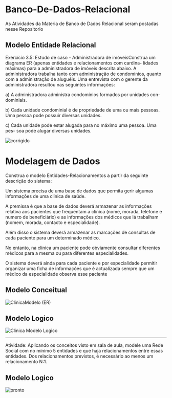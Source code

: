 # Banco-De-Dados-Relacional
As Atividades da Materia de Banco de Dados Relacional seram postadas nesse Repositorio

## Modelo Entidade Relacional

Exercício 3.5: Estudo de caso - Administradora de imóveisConstrua um diagrama ER (apenas entidades e relacionamentos com cardina-
lidades máximas) para a administradora de imóveis descrita abaixo.
A administradora trabalha tanto com administração de condomínios,
quanto com a administração de aluguéis.
Uma entrevista com o gerente da administradora resultou nas seguintes
informações:

a) A administradora administra condomínios formados por unidades con-
dominiais.

b) Cada unidade condominial é de propriedade de uma ou mais pessoas.
Uma pessoa pode possuir diversas unidades.

c) Cada unidade pode estar alugada para no máximo uma pessoa. Uma pes-
soa pode alugar diversas unidades.

![corrigido](https://user-images.githubusercontent.com/63554484/93945280-00520980-fd0d-11ea-9593-3fad3a13f785.png)


# Modelagem de Dados

Construa o modelo Entidades-Relacionamentos a partir da seguinte descrição do sistema:



Um sistema precisa de uma base de dados que permita gerir algumas informações de uma clinica de saúde.

A premissa é que a base de dados deverá armazenar as informações relativa aos pacientes que frequentam a clínica (nome, morada, telefone e numero de beneficiário) e as informações dos médicos que lá trabalham (nomem, morada, contacto e especialidade).

Além disso o sistema deverá armazenar as marcações de consultas de cada paciente para um determinado médico.

No entanto, na clinica um paciente pode obviamente consultar diferentes médicos para a mesma ou para diferentes especialidades.

O sistema deverá ainda para cada paciente e por especialidade permitir organizar uma ficha de informações que é actualizada sempre que um médico da especialidade observa esse paciente

## Modelo Conceitual
![ClinicaModelo (ER)](https://user-images.githubusercontent.com/63554484/93716647-583f1380-fb47-11ea-88e2-6b048658ab23.png)

## Modelo Logico
![Clinica Modelo Logico](https://user-images.githubusercontent.com/63554484/93716677-8cb2cf80-fb47-11ea-9b54-07113de62e77.png)

------------------------------------------------------------------------------------------------------------------------------

Atividade: Aplicando os conceitos visto em sala de aula, modele uma Rede Social com no mínimo 5 entidades e que haja relacionamentos entre essas entidades. Dos relacionamentos previstos, é necessário ao menos um relacionamento N:1.

## Modelo Logico
![pronto](https://user-images.githubusercontent.com/63554484/95792463-ed9e7500-0cb9-11eb-8e80-d71cc5f35415.png)

